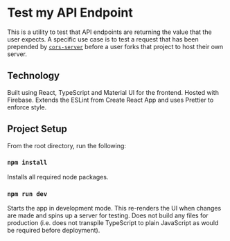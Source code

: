 # Test my API Endpoint

This is a utility to test that API endpoints are returning the value that the user expects. A specific use case is to test a request that has been prepended by [`cors-server`](https://github.com/isoaxe/cors-server) before a user forks that project to host their own server.


## Technology

Built using React, TypeScript and Material UI for the frontend. Hosted with Firebase. Extends the ESLint from Create React App and uses Prettier to enforce style. 


## Project Setup

From the root directory, run the following:

### `npm install`

Installs all required node packages.

### `npm run dev`

Starts the app in development mode. This re-renders the UI when changes are made and spins up a server for testing. Does not build any files for production (i.e. does not transpile TypeScript to plain JavaScript as would be required before deployment).